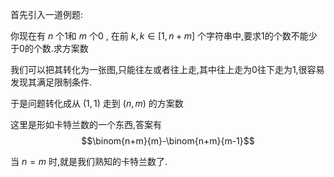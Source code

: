 首先引入一道例题:

你现在有 $n$ 个1和 $m$ 个0 , 在前 $k,k\in [1,n+m]$ 个字符串中,要求1的个数不能少于0的个数.求方案数

我们可以把其转化为一张图,只能往左或者往上走,其中往上走为0往下走为1,很容易发现其满足限制条件.

于是问题转化成从 $(1,1)$ 走到 $(n,m)$ 的方案数

这里是形如卡特兰数的一个东西,答案有
$$\binom{n+m}{m}-\binom{n+m}{m-1}$$

当 $n=m$ 时,就是我们熟知的卡特兰数了.

